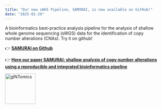 ```yaml
---
title: "Our new sWGS Pipeline, SAMURAI, is now available on GitHub!"
date: "2025-01-29"
---
```

A bioinformatics best-practice analysis pipeline for the analysis of shallow whole genome sequencing (sWGS) data for the identification of copy number alterations (CNAs). Try it on github! 

👉 [**SAMURAI on Github**](https://github.com/DIncalciLab/samurai)

👉 [**Here our paper SAMURAI: shallow analysis of copy number alterations using a reproducible and integrated bioinformatics pipeline**](https://academic.oup.com/bib/article/26/1/bbaf035/7985932)

<img align='left' alt = 'gINTomics' src='/media/Samurai.png' height="100" width="100"> 

<!--more-->
